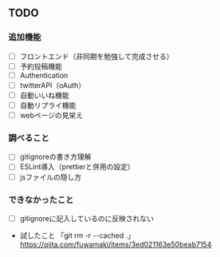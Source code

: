 ## TODO

### 追加機能
- [ ] フロントエンド（非同期を勉強して完成させる）
- [ ] 予約投稿機能
- [ ] Authentication
- [ ] twitterAPI（oAuth）
- [ ] 自動いいね機能
- [ ] 自動リプライ機能
- [ ] webページの見栄え

### 調べること
- [ ] gitignoreの書き方理解
- [ ] ESLint導入（prettierと併用の設定）
- [ ] jsファイルの隠し方

### できなかったこと
- [ ] gitignoreに記入しているのに反映されない
- 試したこと
「git rm -r --cached .」
https://qiita.com/fuwamaki/items/3ed021163e50beab7154
